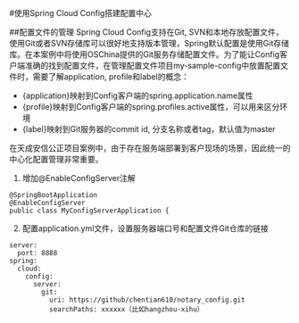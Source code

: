 #使用Spring Cloud Config搭建配置中心

##配置文件的管理
Spring Cloud Config支持在Git, SVN和本地存放配置文件，使用Git或者SVN存储库可以很好地支持版本管理，Spring默认配置是使用Git存储库。在本案例中将使用OSChina提供的Git服务存储配置文件。为了能让Config客户端准确的找到配置文件，在管理配置文件项目my-sample-config中放置配置文件时，需要了解application, profile和label的概念：

- {application}映射到Config客户端的spring.application.name属性
- {profile}映射到Config客户端的spring.profiles.active属性，可以用来区分环境
- {label}映射到Git服务器的commit id, 分支名称或者tag，默认值为master

在天成安信公正项目案例中，由于存在服务端部署到客户现场的场景，因此统一的中心化配置管理非常重要。

1) 增加@EnableConfigServer注解

```
@SpringBootApplication
@EnableConfigServer
public class MyConfigServerApplication {
```
2) 配置application.yml文件，设置服务器端口号和配置文件Git仓库的链接

```
server:
  port: 8888
spring:
  cloud:
    config:
      server:
        git:
          uri: https://github/chentian610/notary_config.git
          searchPaths: xxxxxx（比如hangzhou-xihu）
```